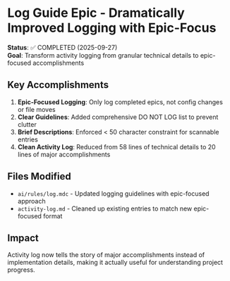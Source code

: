 # Log Guide Epic - Dramatically Improved Logging with Epic-Focus

**Status**: ✅ COMPLETED (2025-09-27)  
**Goal**: Transform activity logging from granular technical details to epic-focused accomplishments

## Key Accomplishments

1. **Epic-Focused Logging**: Only log completed epics, not config changes or file moves
2. **Clear Guidelines**: Added comprehensive DO NOT LOG list to prevent clutter
3. **Brief Descriptions**: Enforced < 50 character constraint for scannable entries
4. **Clean Activity Log**: Reduced from 58 lines of technical details to 20 lines of major accomplishments

## Files Modified

- `ai/rules/log.mdc` - Updated logging guidelines with epic-focused approach
- `activity-log.md` - Cleaned up existing entries to match new epic-focused format

## Impact

Activity log now tells the story of major accomplishments instead of implementation details, making it actually useful for understanding project progress.
